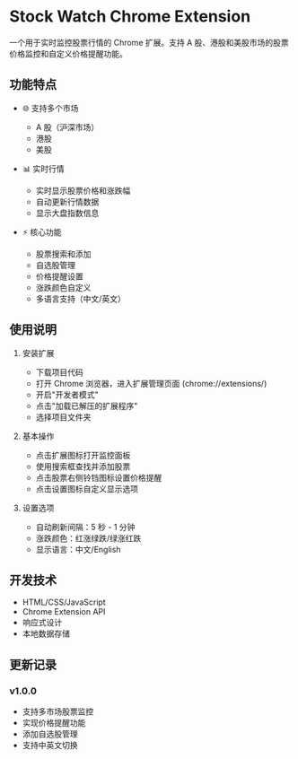 # Stock Watch Chrome Extension

一个用于实时监控股票行情的 Chrome 扩展。支持 A 股、港股和美股市场的股票价格监控和自定义价格提醒功能。

## 功能特点

- 🌐 支持多个市场

  - A 股（沪深市场）
  - 港股
  - 美股

- 📊 实时行情

  - 实时显示股票价格和涨跌幅
  - 自动更新行情数据
  - 显示大盘指数信息

- ⚡ 核心功能
  - 股票搜索和添加
  - 自选股管理
  - 价格提醒设置
  - 涨跌颜色自定义
  - 多语言支持（中文/英文）

## 使用说明

1. 安装扩展

   - 下载项目代码
   - 打开 Chrome 浏览器，进入扩展管理页面 (chrome://extensions/)
   - 开启"开发者模式"
   - 点击"加载已解压的扩展程序"
   - 选择项目文件夹

2. 基本操作

   - 点击扩展图标打开监控面板
   - 使用搜索框查找并添加股票
   - 点击股票右侧铃铛图标设置价格提醒
   - 点击设置图标自定义显示选项

3. 设置选项
   - 自动刷新间隔：5 秒 - 1 分钟
   - 涨跌颜色：红涨绿跌/绿涨红跌
   - 显示语言：中文/English

## 开发技术

- HTML/CSS/JavaScript
- Chrome Extension API
- 响应式设计
- 本地数据存储

## 更新记录

### v1.0.0

- 支持多市场股票监控
- 实现价格提醒功能
- 添加自选股管理
- 支持中英文切换
